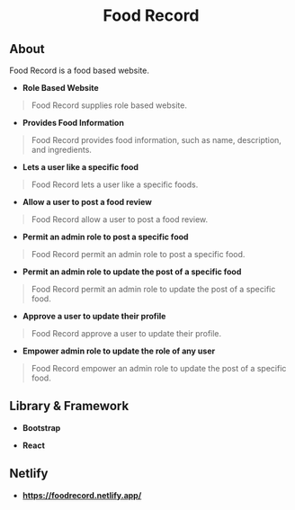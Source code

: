 <h1 align="center">
  <p align="center">Food Record</p>
</h1>

## About

Food Record is a food based website.

- **Role Based Website**

> Food Record supplies role based website.

- **Provides Food Information**

> Food Record provides food information, such as name, description, and ingredients.

- **Lets a user like a specific food**

> Food Record lets a user like a specific foods.

- **Allow a user to post a food review**

> Food Record allow a user to post a food review.

- **Permit an admin role to post a specific food**

> Food Record permit an admin role to post a specific food.

- **Permit an admin role to update the post of a specific food**

> Food Record permit an admin role to update the post of a specific food.

- **Approve a user to update their profile**

> Food Record approve a user to update their profile.

- **Empower admin role to update the role of any user**

> Food Record empower an admin role to update the post of a specific food.

## Library & Framework

- **Bootstrap**

- **React**

## Netlify

- **https://foodrecord.netlify.app/**
